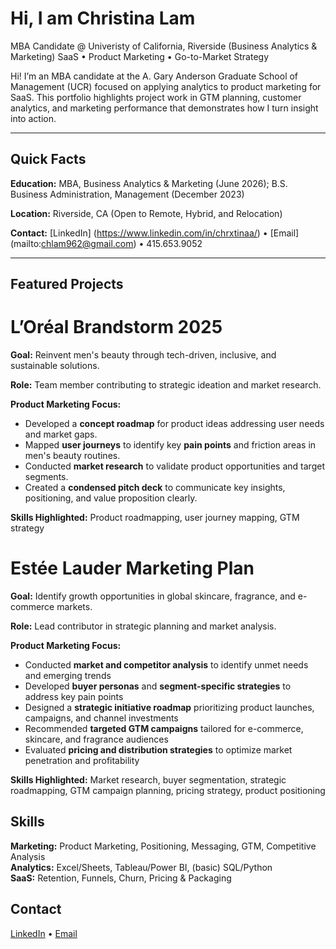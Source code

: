 # Hi, I am Christina Lam
MBA Candidate @ Univeristy of California, Riverside (Business Analytics & Marketing)
SaaS • Product Marketing • Go-to-Market Strategy

Hi! I’m an MBA candidate at the A. Gary Anderson Graduate School of Management (UCR) focused on applying analytics to product marketing for SaaS. This portfolio highlights project work in GTM planning, customer analytics, and marketing performance that demonstrates how I turn insight into action.

---

## Quick Facts
**Education:** MBA, Business Analytics & Marketing (June 2026); B.S. Business Administration, Management (December 2023)

**Location:** Riverside, CA (Open to Remote, Hybrid, and Relocation)

**Contact:** [LinkedIn] (https://www.linkedin.com/in/chrxtinaa/) • [Email] (mailto:chlam962@gmail.com) • 415.653.9052

---

## Featured Projects
# L’Oréal Brandstorm 2025

**Goal:** Reinvent men's beauty through tech-driven, inclusive, and sustainable solutions.

**Role:** Team member contributing to strategic ideation and market research.

**Product Marketing Focus:**
- Developed a **concept roadmap** for product ideas addressing user needs and market gaps.
- Mapped **user journeys** to identify key **pain points** and friction areas in men's beauty routines.
- Conducted **market research** to validate product opportunities and target segments.
- Created a **condensed pitch deck** to communicate key insights, positioning, and value proposition clearly.

**Skills Highlighted:** Product roadmapping, user journey mapping, GTM strategy

# Estée Lauder Marketing Plan

**Goal:** Identify growth opportunities in global skincare, fragrance, and e-commerce markets.  

**Role:** Lead contributor in strategic planning and market analysis.  

**Product Marketing Focus:**  
- Conducted **market and competitor analysis** to identify unmet needs and emerging trends  
- Developed **buyer personas** and **segment-specific strategies** to address key pain points  
- Designed a **strategic initiative roadmap** prioritizing product launches, campaigns, and channel investments  
- Recommended **targeted GTM campaigns** tailored for e-commerce, skincare, and fragrance audiences  
- Evaluated **pricing and distribution strategies** to optimize market penetration and profitability  

**Skills Highlighted:** Market research, buyer segmentation, strategic roadmapping, GTM campaign planning, pricing strategy, product positioning

## Skills
**Marketing:** Product Marketing, Positioning, Messaging, GTM, Competitive Analysis  
**Analytics:** Excel/Sheets, Tableau/Power BI, (basic) SQL/Python  
**SaaS:** Retention, Funnels, Churn, Pricing & Packaging

## Contact
[LinkedIn](#) • [Email](mailto:youremail@example.com)
